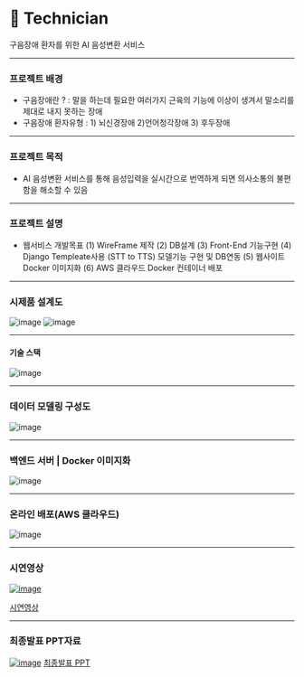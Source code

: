 # 🥛 Technician
구음장애 환자를 위한 AI 음성변환 서비스

---
### 프로젝트 배경
- 구음장애란 ? : 말을 하는데 필요한 여러가지 근육의 기능에 이상이 생겨서 말소리를 제대로 내지 못하는 장애
- 구음장애 환자유형 : 1) 뇌신경장애 2)언어청각장애 3) 후두장애

---
### 프로젝트 목적
- AI 음성변환 서비스를 통해 음성입력을 실시간으로 번역하게 되면 의사소통의 불편함을 해소할 수 있음
  
---
### 프로젝트 설명
- 웹서비스 개발목표
  (1) WireFrame 제작
  (2) DB설계
  (3) Front-End 기능구현
  (4) Django Templeate사용 (STT to TTS) 모델기능 구현 및 DB연동
  (5) 웹사이트 Docker 이미지화
  (6) AWS 클라우드 Docker 컨테이너 배포

---
### 시제품 설계도
![image](https://github.com/Technician-for-AI-Speech-Service/technician/assets/124857002/dfc8f2d9-75f3-4f69-b05d-e69d0e47d8b7)
![image](https://github.com/Technician-for-AI-Speech-Service/technician/assets/124857002/583079f9-aeb1-43ff-a850-58ff3b2f45e3)


---
#### 기술 스택
![image](https://github.com/Technician-for-AI-Speech-Service/technician/assets/124857002/03e06b6a-a514-4a14-8030-ae992d7caf76)

---
### 데이터 모델링 구성도
![image](https://github.com/Technician-for-AI-Speech-Service/technician/assets/124857002/e1012f7d-733c-4170-a24d-fb6659ff4d95)


---
### 백엔드 서버 | Docker 이미지화
![image](https://github.com/Technician-for-AI-Speech-Service/technician/assets/124857002/72bdb915-00dc-40df-b37c-c61657a5a99c)

---
### 온라인 배포(AWS 클라우드)
![image](https://github.com/Technician-for-AI-Speech-Service/technician/assets/124857002/c1834c0e-dd3b-4f99-88c0-58460618c484)

---
### 시연영상
[![image](https://github.com/Technician-for-AI-Speech-Service/technician/assets/124857002/3e8c489e-57dd-41e8-94e0-ea3b83c1eea2)](https://www.youtube.com/watch?v=y84rJoFc4vo)

[시연영상](https://www.youtube.com/watch?v=y84rJoFc4vo)

---
### 최종발표 PPT자료
[![image](https://github.com/kwanyeong/e-convient-Life-Service/assets/124857002/e2080355-d78b-4bd3-9b17-21cfd5a2adad)](https://github.com/kwanyeong/e-convient-Life-Service/assets/124857002/e2080355-d78b-4bd3-9b17-21cfd5a2adad)
[최종발표 PPT](https://github.com/kwanyeong/e-convient-Life-Service/files/13269935/ECO._.pptx)

